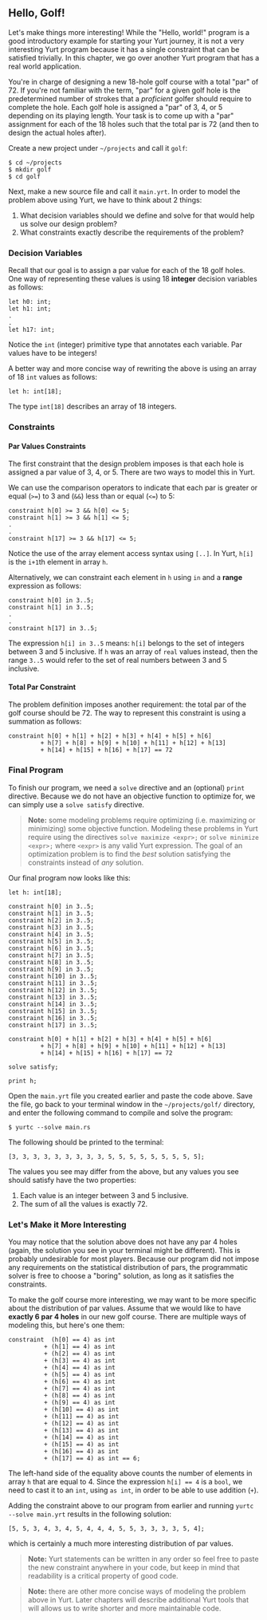 ## Hello, Golf!

Let's make things more interesting! While the "Hello, world!" program is a good introductory example for starting your Yurt journey, it is not a very interesting Yurt program because it has a single constraint that can be satisfied trivially. In this chapter, we go over another Yurt program that has a real world application.

You're in charge of designing a new 18-hole golf course with a total "par" of 72. If you're not familiar with the term, "par" for a given golf hole is the predetermined number of strokes that a _proficient_ golfer should require to complete the hole. Each golf hole is assigned a "par" of 3, 4, or 5 depending on its playing length. Your task is to come up with a "par" assignment for each of the 18 holes such that the total par is 72 (and then to design the actual holes after).

Create a new project under `~/projects` and call it `golf`:

```console
$ cd ~/projects
$ mkdir golf
$ cd golf
```

Next, make a new source file and call it `main.yrt`. In order to model the problem above using Yurt, we have to think about 2 things:

1. What decision variables should we define and solve for that would help us solve our design problem?
1. What constraints exactly describe the requirements of the problem?

### Decision Variables

Recall that our goal is to assign a par value for each of the 18 golf holes. One way of representing these values is using 18 **integer** decision variables as follows:

```yurt
let h0: int;
let h1: int;
.
.
let h17: int;
```

Notice the `int` (integer) primitive type that annotates each variable. Par values have to be integers!

A better way and more concise way of rewriting the above is using an array of 18 `int` values as follows:

```yurt
let h: int[18];
```

The type `int[18]` describes an array of 18 integers.

### Constraints

#### Par Values Constraints

The first constraint that the design problem imposes is that each hole is assigned a par value of 3, 4, or 5. There are two ways to model this in Yurt.

We can use the comparison operators to indicate that each par is greater or equal (`>=`) to 3 and (`&&`) less than or equal (`<=`) to 5:

```yurt
constraint h[0] >= 3 && h[0] <= 5;
constraint h[1] >= 3 && h[1] <= 5;
.
.
constraint h[17] >= 3 && h[17] <= 5;
```

Notice the use of the array element access syntax using `[..]`. In Yurt, `h[i]` is the `i+1`th element in array `h`.

Alternatively, we can constraint each element in `h` using `in` and a **range** expression as follows:

```yurt
constraint h[0] in 3..5;
constraint h[1] in 3..5;
.
.
constraint h[17] in 3..5;
```

The expression `h[i] in 3..5` means: `h[i]` belongs to the set of integers between 3 and 5 inclusive. If `h` was an array of `real` values instead, then the range `3..5` would refer to the set of real numbers between 3 and 5 inclusive.

#### Total Par Constraint

The problem definition imposes another requirement: the total par of the golf course should be 72. The way to represent this constraint is using a summation as follows:

```yurt
constraint h[0] + h[1] + h[2] + h[3] + h[4] + h[5] + h[6]
         + h[7] + h[8] + h[9] + h[10] + h[11] + h[12] + h[13]
         + h[14] + h[15] + h[16] + h[17] == 72
```

### Final Program

To finish our program, we need a `solve` directive and an (optional) `print` directive. Because we do not have an objective function to optimize for, we can simply use a `solve satisfy` directive.

> **Note:** some modeling problems require optimizing (i.e. maximizing or minimizing) some objective function. Modeling these problems in Yurt require using the directives `solve maximize <expr>;` or `solve minimize <expr>;` where `<expr>` is any valid Yurt expression. The goal of an optimization problem is to find the _best_ solution satisfying the constraints instead of _any_ solution.

Our final program now looks like this:

```yurt
let h: int[18];

constraint h[0] in 3..5;
constraint h[1] in 3..5;
constraint h[2] in 3..5;
constraint h[3] in 3..5;
constraint h[4] in 3..5;
constraint h[5] in 3..5;
constraint h[6] in 3..5;
constraint h[7] in 3..5;
constraint h[8] in 3..5;
constraint h[9] in 3..5;
constraint h[10] in 3..5;
constraint h[11] in 3..5;
constraint h[12] in 3..5;
constraint h[13] in 3..5;
constraint h[14] in 3..5;
constraint h[15] in 3..5;
constraint h[16] in 3..5;
constraint h[17] in 3..5;

constraint h[0] + h[1] + h[2] + h[3] + h[4] + h[5] + h[6]
         + h[7] + h[8] + h[9] + h[10] + h[11] + h[12] + h[13]
         + h[14] + h[15] + h[16] + h[17] == 72

solve satisfy;

print h;
```

Open the `main.yrt` file you created earlier and paste the code above. Save the file, go back to your terminal window in the `~/projects/golf/` directory, and enter the following command to compile and solve the program:

```console
$ yurtc --solve main.rs
```

The following should be printed to the terminal:

```console
[3, 3, 3, 3, 3, 3, 3, 3, 3, 5, 5, 5, 5, 5, 5, 5, 5, 5];
```

The values you see may differ from the above, but any values you see should satisfy have the two properties:

1. Each value is an integer between 3 and 5 inclusive.
1. The sum of all the values is exactly 72.

### Let's Make it More Interesting

You may notice that the solution above does not have any par 4 holes (again, the solution you see in your terminal might be different). This is probably undesirable for most players. Because our program did not impose any requirements on the statistical distribution of pars, the programmatic solver is free to choose a "boring" solution, as long as it satisfies the constraints.

To make the golf course more interesting, we may want to be more specific about the distribution of par values. Assume that we would like to have **exactly 6 par 4 holes** in our new golf course. There are multiple ways of modeling this, but here's one them:

```yurt
constraint  (h[0] == 4) as int
          + (h[1] == 4) as int
          + (h[2] == 4) as int
          + (h[3] == 4) as int
          + (h[4] == 4) as int
          + (h[5] == 4) as int
          + (h[6] == 4) as int
          + (h[7] == 4) as int
          + (h[8] == 4) as int
          + (h[9] == 4) as int
          + (h[10] == 4) as int
          + (h[11] == 4) as int
          + (h[12] == 4) as int
          + (h[13] == 4) as int
          + (h[14] == 4) as int
          + (h[15] == 4) as int
          + (h[16] == 4) as int
          + (h[17] == 4) as int == 6;
```

The left-hand side of the equality above counts the number of elements in array `h` that are equal to 4. Since the expression `h[i] == 4` is a `bool`, we need to cast it to an `int`, using `as int`, in order to be able to use addition (`+`).

Adding the constraint above to our program from earlier and running `yurtc --solve main.yrt` results in the following solution:

```console
[5, 5, 3, 4, 3, 4, 5, 4, 4, 4, 5, 5, 3, 3, 3, 3, 5, 4];
```

which is certainly a much more interesting distribution of par values.

> **Note:** Yurt statements can be written in any order so feel free to paste the new constraint anywhere in your code, but keep in mind that readability is a critical property of good code.

> **Note:** there are other more concise ways of modeling the problem above in Yurt. Later chapters will describe additional Yurt tools that will allows us to write shorter and more maintainable code.
